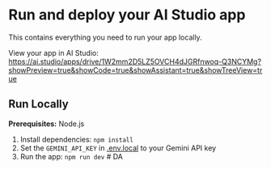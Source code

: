 # Run and deploy your AI Studio app

This contains everything you need to run your app locally.

View your app in AI Studio: https://ai.studio/apps/drive/1W2mm2D5LZ5OVCH4dJGRfnwoq-Q3NCYMg?showPreview=true&showCode=true&showAssistant=true&showTreeView=true

## Run Locally

**Prerequisites:**  Node.js


1. Install dependencies:
   `npm install`
2. Set the `GEMINI_API_KEY` in [.env.local](.env.local) to your Gemini API key
3. Run the app:
   `npm run dev`
#   D A  
 